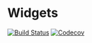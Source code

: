 # Widgets

[![Build Status](https://travis-ci.com/SimonDanisch/Widgets.jl.svg?branch=master)](https://travis-ci.com/SimonDanisch/Widgets.jl)
[![Codecov](https://codecov.io/gh/SimonDanisch/Widgets.jl/branch/master/graph/badge.svg)](https://codecov.io/gh/SimonDanisch/Widgets.jl)

